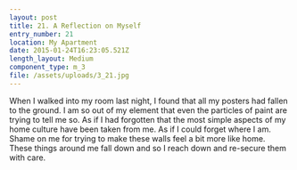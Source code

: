 ```yaml
---
layout: post
title: 21. A Reflection on Myself
entry_number: 21
location: My Apartment
date: 2015-01-24T16:23:05.521Z
length_layout: Medium
component_type: m_3
file: /assets/uploads/3_21.jpg
---
```

When I walked into my room last night, I found that all my posters had fallen to the ground. I am so out of my element that even the particles of paint are trying to tell me so. As if I had forgotten that the most simple aspects of my home culture have been taken from me. As if I could forget where I am. Shame on me for trying to make these walls feel a bit more like home. These things around me fall down and so I reach down and re-secure them with care.
